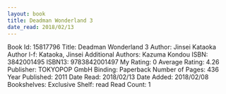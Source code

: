 ```yaml
---
layout: book
title: Deadman Wonderland 3
date_read: 2018/02/13
---
```


Book Id: 15817796
Title: Deadman Wonderland 3
Author: Jinsei Kataoka
Author l-f: Kataoka, Jinsei
Additional Authors: Kazuma Kondou
ISBN: 3842001495
ISBN13: 9783842001497
My Rating: 0
Average Rating: 4.26
Publisher: TOKYOPOP GmbH
Binding: Paperback
Number of Pages: 436
Year Published: 2011
Date Read: 2018/02/13
Date Added: 2018/02/08
Bookshelves: 
Exclusive Shelf: read
Read Count: 1

